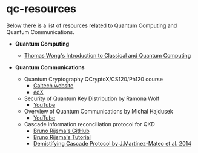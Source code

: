 # qc-resources

Below there is a list of resources related to Quantum Computing and Quantum Communications.

* **Quantum Computing** 
  * [Thomas Wong's Introduction to Classical and Quantum Computing](https://www.thomaswong.net/)
  
  
* **Quantum Communications** 
  * Quantum Cryptography QCryptoX/CS120/Ph120 course
    * [Caltech website](http://users.cms.caltech.edu/~vidick/teaching/120_qcrypto/index.html)
    * [edX](https://www.edx.org/course/quantum-cryptography)
  * Security of Quantum Key Distribution by Ramona Wolf
    * [YouTube](https://www.youtube.com/playlist?list=PL7PbuDFCebIQjjgaiJfc6vW9gdvqcPto3)
  * Overview of Quantum Communications by Michal Hajdusek
    * [YouTube](https://www.youtube.com/watch?v=JZFK4jr3c7M&list=PLCTGenrx1-SOC-b98RCC1uEGI-Sc-N3C-)
  * Cascade information reconciliation protocol for QKD
    * [Bruno Rijsma's GitHub](https://github.com/brunorijsman/cascade-python)
    * [Bruno Rijsma's Tutorial](https://hikingandcoding.wordpress.com/2020/01/15/a-cascade-information-reconciliation-tutorial/)
    * [Demistifying Cascade Protocol by J.Martinez-Mateo et al. 2014](https://arxiv.org/pdf/1407.3257.pdf)

